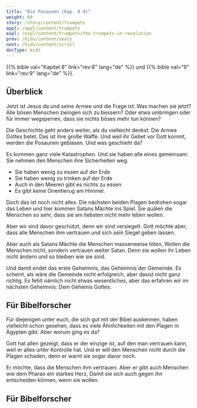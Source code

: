 ```yaml
---
title: "Die Posaunen (Kap. 8-9)"
weight: 60
story: /story/content/trumpets
appl: /appl/content/trumpets
expl: /expl/content/trumpets/the-trumpets-in-revelation
prev: /kids/content/seals
next: /kids/content/scroll
docType: kids
---
```



{{% bible val="Kapitel 8" link="rev:8" lang="de" %}} und {{% bible val="9" link="rev:9" lang="de" %}}.


## Überblick

Jetzt ist Jesus da und seine Armee und die Frage ist: Was machen sie jetzt?
Alle bösen Menschen zwingen sich zu bessern? Oder etwa umbringen oder für immer wegsperren, dass sie nichts böses mehr tun können?

Die Geschichte geht anders weiter, als du vielleicht denkst. Die Armee Gottes betet. Das ist ihre große Waffe.
Und weil ihr Gebet vor Gott kommt, werden die Posaunen geblasen. Und was geschieht da?

Es kommen ganz viele Katastrophen. Und sie haben alle eines gemeinsam: Sie nehmen den Menschen ihre Sicherheiten weg.
- Sie haben wenig zu essen auf der Erde
- Sie haben wenig zu trinken auf der Erde
- Auch in den Meeren gibt es nichts zu essen
- Es gibt keine Orientierug am Himmel.

Doch das ist noch nicht alles. Die nächsten beiden Plagen bedrohen sogar das Leben und hier kommen Satans Mächte ins Spiel.
Sie quälen die Menschen so sehr, dass sie am liebsten nicht mehr leben wollen.

Aber wir sind davor geschützt, denn wir sind versiegelt. Gott möchte aber, dass alle Menschen ihm vertrauen und sich sein Siegel geben lassen.

Aber auch als Satans Mächte die Menschen massenweise töten, Wollen die Menschen nicht, sondern vertrauen weiter Satan.
Denn sie wollen ihr Leben nicht ändern und so bleiben wie sie sind.

Und damit endet das erste Geheimnis, das Geheimnis der Gemeinde. Es scheint, als wäre die Gemeinde nicht erfolgreich, 
aber dasist nicht ganz richtig. Es fehlt nämlich nicht etwas wesentliches, aber das erfahren wir im nächsten Geheimnis: Dem Geheinis Gottes.

## Für Bibelforscher

Für diejenigen unter euch, die sich gut mit der Bibel auskennen, haben vielleicht schon gesehen, dass es viele Ähnlichkeiten mit den Plagen in Ägypten gibt.
Aber worum ging es da?

Gott hat allen gezeigt, dass er der einzige ist, auf den man vertrauen kann, weil er alles unter Kontrolle hat. 
Und er will den Menschen nicht durch die Plagen schaden, denn er warnt sie sogar davor noch.

Er möchte, dass die Menschen ihm vertrauen. Aber er gibt auch Menschen wie dem Pharao ein starkes Herz, Damit sie sich auch gegen ihn entscheiden können, wenn sie wollen.

## Für Bibelforscher
